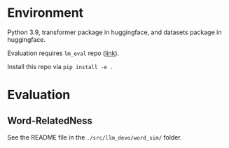 # Environment

Python 3.9, transformer package in huggingface, and datasets package in huggingface.

Evaluation requires `lm_eval` repo ([link](https://github.com/chengxuz/lm-evaluation-harness.git)).

Install this repo via `pip install -e .`


# Evaluation

## Word-RelatedNess

See the README file in the `./src/llm_devo/word_sim/` folder.
